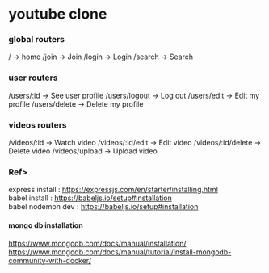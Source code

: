 # youtube clone

### global routers
/ -> home
/join -> Join
/login -> Login
/search -> Search

### user routers
/users/:id -> See user profile
/users/logout -> Log out
/users/edit -> Edit my profile
/users/delete -> Delete my profile

### videos routers
/videos/:id -> Watch video
/videos/:id/edit -> Edit video
/videos/:id/delete -> Delete video
/videos/upload -> Upload video

### Ref>
express install : https://expressjs.com/en/starter/installing.html <br>
babel install : https://babeljs.io/setup#installation <br>
babel nodemon dev : https://babeljs.io/setup#installation <br>

#### mongo db installation
https://www.mongodb.com/docs/manual/installation/
https://www.mongodb.com/docs/manual/tutorial/install-mongodb-community-with-docker/

